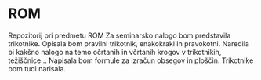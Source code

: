 # ROM
Repozitorij pri predmetu ROM
Za seminarsko nalogo bom predstavila trikotnike. Opisala bom pravilni trikotnik, enakokraki in pravokotni. Naredila bi kakšno nalogo na temo očrtanih in včrtanih krogov v trikotnikih, težiščnice... Napisala bom formule za izračun obsegov in ploščin. Trikotnike bom tudi narisala. 
